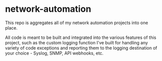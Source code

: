 # network-automation
This repo is aggregates all of my network automation projects into one place. 

All code is meant to be built and integrated into the various features of this project, such as the 
custom logging function I've built for handling any variety of code exceptions and reporting them
to the logging destination of your choice - Syslog, SNMP, API webhooks, etc. 